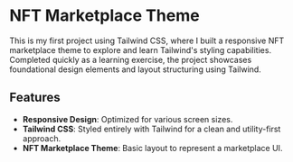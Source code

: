 # NFT Marketplace Theme

This is my first project using Tailwind CSS, where I built a responsive NFT marketplace theme to explore and learn Tailwind's styling capabilities. Completed quickly as a learning exercise, the project showcases foundational design elements and layout structuring using Tailwind.

## Features

- **Responsive Design**: Optimized for various screen sizes.
- **Tailwind CSS**: Styled entirely with Tailwind for a clean and utility-first approach.
- **NFT Marketplace Theme**: Basic layout to represent a marketplace UI.
